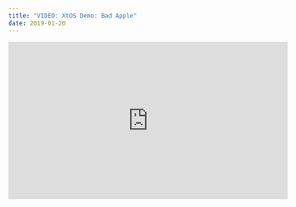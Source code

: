```yaml
---
title: "VIDEO: XtOS Demo: Bad Apple"
date: 2019-01-20
---
```

<iframe width="560" height="315" src="https://www.youtube.com/embed/0vR7hJgWq14" frameborder="0" allow="accelerometer; autoplay; encrypted-media; gyroscope; picture-in-picture" allowfullscreen></iframe>
